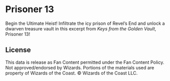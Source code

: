 # Prisoner 13

Begin the Ultimate Heist! Infiltrate the icy prison of Revel’s End and unlock a dwarven treasure vault in this excerpt from _Keys from the Golden Vault_, Prisoner 13!

## License

This data is release as Fan Content permitted under the Fan Content Policy. Not approved/endorsed by Wizards. Portions of the materials used are property of Wizards of the Coast. © Wizards of the Coast LLC.
